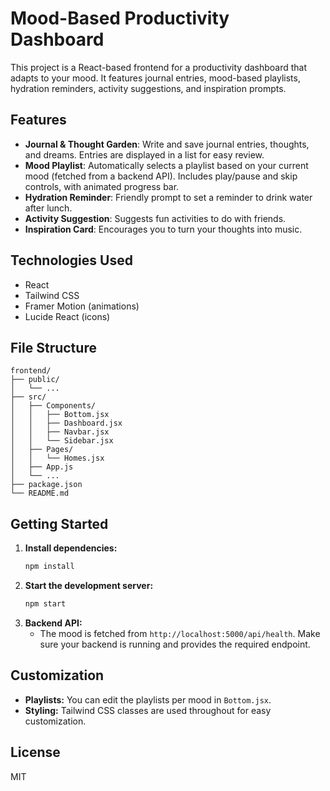 
# Mood-Based Productivity Dashboard

This project is a React-based frontend for a productivity dashboard that adapts to your mood. It features journal entries, mood-based playlists, hydration reminders, activity suggestions, and inspiration prompts.

## Features

- **Journal & Thought Garden**: Write and save journal entries, thoughts, and dreams. Entries are displayed in a list for easy review.
- **Mood Playlist**: Automatically selects a playlist based on your current mood (fetched from a backend API). Includes play/pause and skip controls, with animated progress bar.
- **Hydration Reminder**: Friendly prompt to set a reminder to drink water after lunch.
- **Activity Suggestion**: Suggests fun activities to do with friends.
- **Inspiration Card**: Encourages you to turn your thoughts into music.

## Technologies Used

- React
- Tailwind CSS
- Framer Motion (animations)
- Lucide React (icons)

## File Structure

```
frontend/
├── public/
│   └── ...
├── src/
│   ├── Components/
│   │   ├── Bottom.jsx
│   │   ├── Dashboard.jsx
│   │   ├── Navbar.jsx
│   │   └── Sidebar.jsx
│   ├── Pages/
│   │   └── Homes.jsx
│   ├── App.js
│   └── ...
├── package.json
└── README.md
```

## Getting Started

1. **Install dependencies:**
	```bash
	npm install
	```
2. **Start the development server:**
	```bash
	npm start
	```
3. **Backend API:**
	- The mood is fetched from `http://localhost:5000/api/health`. Make sure your backend is running and provides the required endpoint.

## Customization

- **Playlists:** You can edit the playlists per mood in `Bottom.jsx`.
- **Styling:** Tailwind CSS classes are used throughout for easy customization.

## License

MIT

